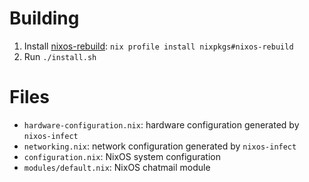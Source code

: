 # Building

1. Install [nixos-rebuild](https://nixos.wiki/wiki/Nixos-rebuild): `nix profile install nixpkgs#nixos-rebuild`
2. Run `./install.sh`

# Files

- `hardware-configuration.nix`: hardware configuration generated by `nixos-infect`
- `networking.nix`: network configuration generated by `nixos-infect`
- `configuration.nix`: NixOS system configuration
- `modules/default.nix`: NixOS chatmail module
